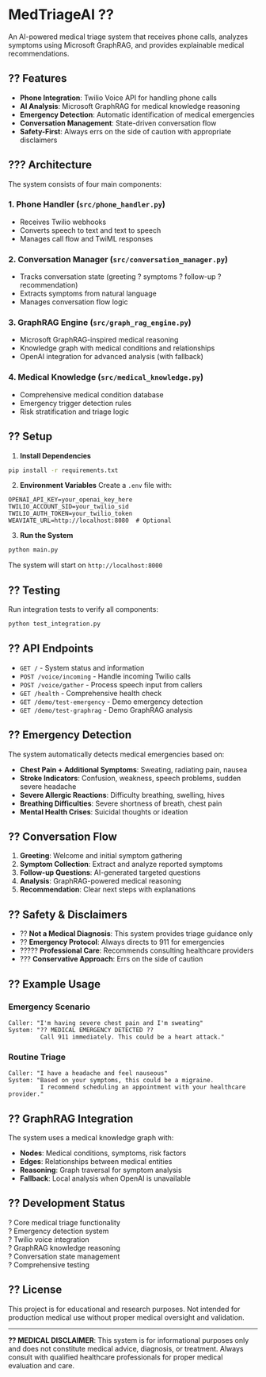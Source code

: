 # MedTriageAI ??

An AI-powered medical triage system that receives phone calls, analyzes symptoms using Microsoft GraphRAG, and provides explainable medical recommendations.

## ?? Features

- **Phone Integration**: Twilio Voice API for handling phone calls
- **AI Analysis**: Microsoft GraphRAG for medical knowledge reasoning
- **Emergency Detection**: Automatic identification of medical emergencies
- **Conversation Management**: State-driven conversation flow
- **Safety-First**: Always errs on the side of caution with appropriate disclaimers

## ??? Architecture

The system consists of four main components:

### 1. Phone Handler (`src/phone_handler.py`)
- Receives Twilio webhooks
- Converts speech to text and text to speech
- Manages call flow and TwiML responses

### 2. Conversation Manager (`src/conversation_manager.py`)
- Tracks conversation state (greeting ? symptoms ? follow-up ? recommendation)
- Extracts symptoms from natural language
- Manages conversation flow logic

### 3. GraphRAG Engine (`src/graph_rag_engine.py`)
- Microsoft GraphRAG-inspired medical reasoning
- Knowledge graph with medical conditions and relationships
- OpenAI integration for advanced analysis (with fallback)

### 4. Medical Knowledge (`src/medical_knowledge.py`)
- Comprehensive medical condition database
- Emergency trigger detection rules
- Risk stratification and triage logic

## ?? Setup

1. **Install Dependencies**
```bash
pip install -r requirements.txt
```

2. **Environment Variables**
Create a `.env` file with:
```env
OPENAI_API_KEY=your_openai_key_here
TWILIO_ACCOUNT_SID=your_twilio_sid
TWILIO_AUTH_TOKEN=your_twilio_token
WEAVIATE_URL=http://localhost:8080  # Optional
```

3. **Run the System**
```bash
python main.py
```

The system will start on `http://localhost:8000`

## ?? Testing

Run integration tests to verify all components:
```bash
python test_integration.py
```

## ?? API Endpoints

- `GET /` - System status and information
- `POST /voice/incoming` - Handle incoming Twilio calls  
- `POST /voice/gather` - Process speech input from callers
- `GET /health` - Comprehensive health check
- `GET /demo/test-emergency` - Demo emergency detection
- `GET /demo/test-graphrag` - Demo GraphRAG analysis

## ?? Emergency Detection

The system automatically detects medical emergencies based on:
- **Chest Pain + Additional Symptoms**: Sweating, radiating pain, nausea
- **Stroke Indicators**: Confusion, weakness, speech problems, sudden severe headache
- **Severe Allergic Reactions**: Difficulty breathing, swelling, hives
- **Breathing Difficulties**: Severe shortness of breath, chest pain
- **Mental Health Crises**: Suicidal thoughts or ideation

## ?? Conversation Flow

1. **Greeting**: Welcome and initial symptom gathering
2. **Symptom Collection**: Extract and analyze reported symptoms
3. **Follow-up Questions**: AI-generated targeted questions
4. **Analysis**: GraphRAG-powered medical reasoning
5. **Recommendation**: Clear next steps with explanations

## ?? Safety & Disclaimers

- ?? **Not a Medical Diagnosis**: This system provides triage guidance only
- ?? **Emergency Protocol**: Always directs to 911 for emergencies
- ????? **Professional Care**: Recommends consulting healthcare providers
- ??? **Conservative Approach**: Errs on the side of caution

## ?? Example Usage

### Emergency Scenario
```
Caller: "I'm having severe chest pain and I'm sweating"
System: "?? MEDICAL EMERGENCY DETECTED ?? 
         Call 911 immediately. This could be a heart attack."
```

### Routine Triage
```
Caller: "I have a headache and feel nauseous"
System: "Based on your symptoms, this could be a migraine. 
         I recommend scheduling an appointment with your healthcare provider."
```

## ?? GraphRAG Integration

The system uses a medical knowledge graph with:
- **Nodes**: Medical conditions, symptoms, risk factors
- **Edges**: Relationships between medical entities
- **Reasoning**: Graph traversal for symptom analysis
- **Fallback**: Local analysis when OpenAI is unavailable

## ?? Development Status

? Core medical triage functionality  
? Emergency detection system  
? Twilio voice integration  
? GraphRAG knowledge reasoning  
? Conversation state management  
? Comprehensive testing  

## ?? License

This project is for educational and research purposes. Not intended for production medical use without proper medical oversight and validation.

---
**?? MEDICAL DISCLAIMER**: This system is for informational purposes only and does not constitute medical advice, diagnosis, or treatment. Always consult with qualified healthcare professionals for proper medical evaluation and care.